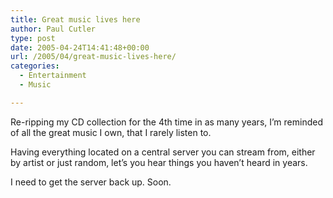 ```yaml
---
title: Great music lives here
author: Paul Cutler
type: post
date: 2005-04-24T14:41:48+00:00
url: /2005/04/great-music-lives-here/
categories:
  - Entertainment
  - Music

---
```

Re-ripping my CD collection for the 4th time in as many years, I&#8217;m reminded of all the great music I own, that I rarely listen to.

Having everything located on a central server you can stream from, either by artist or just random, let&#8217;s you hear things you haven&#8217;t heard in years.

I need to get the server back up. Soon.